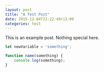 ```yaml
---
layout: post
title: "A Test Post"
date: 2015-12-04T22:22:49+13:00
categories: test
---
```


This is an example post. Nothing special here.


```javascript
let newVariable = 'something';

function name(something) {
	console.log(something);
}
```
